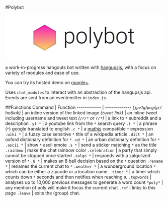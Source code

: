 #Polybot

![polybot banner](banner.png)

a work-in-progress hangouts bot written with [hangupsjs](https://github.com/tdryer/hangups), with a focus on variety of modules and ease of use.

You can try its hosted demo on [google+](https://plus.google.com/114969566275981000493/about).

Uses `chat_modules` to interact with an abstraction of the hangupsjs api. Events are sent from an eventemitter in `index.js`.

##Functions
Command | Function
------------ | -------------
*(`jpe?g`/`png`/`gif` hotlink)* | an inline version of the linked image
*(`tweet` link)* | an inline tweet including username and tweet text
*(`/r/*` or `r/*`)* | a link to `*` subreddit and a description
`.yt *` | a youtube link from the `*` search query
`.t *` | a phrase (`*`) google translated to english
`.c *` | a [mathjs](http://mathjs.org/) compatible `*` expression
`.wiki *` | a fuzzy case sensitive `*` title of a wikipedia article
`.dict *` | an oxford dictionary definition for `*`
`.ud *` | an urban dictionary definition for `*`
`.ascii *` | show `*` ascii emote
`.s *` | send a sticker matching `*` as the title
`.rainbow` | make the chat rainbow color
`.celebration` | a party that simply cannot be stopped once started
`.zalgo *` | responds with a zalgolized version of `*`
`.8 *` | makes an 8 ball decision based on the `*` question
`.rename *` | renames the current chat to `*`
`.weather *` | a wunderground location `*` which can be either a zipcode or a location name.
`.timer *` | a timer which counts down `*` seconds and then notifies when reaching `0`.
`.topwords` | analyses up to 10,000 previous messages to generate a word count
`*poly*` | any mention of poly will make it focus the current chat
`.ref` | links to this page
`.leave` | exits the (group) chat.
